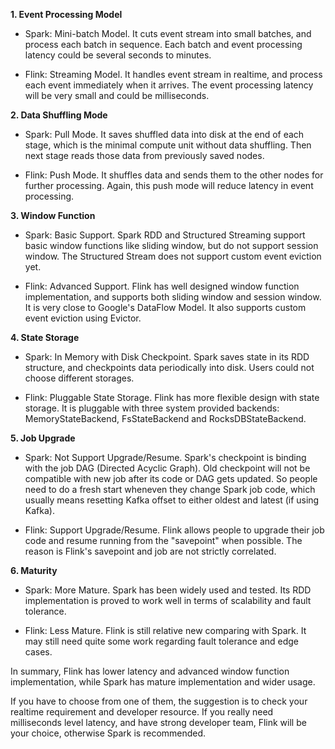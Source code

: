 **1. Event Processing Model**

- Spark: Mini-batch Model. It cuts event stream into small batches, and process each batch in sequence. Each batch and event processing latency could be several seconds to minutes.

- Flink: Streaming Model. It handles event stream in realtime, and process each event immediately when it arrives. The event processing latency will be very small and could be milliseconds.

**2. Data Shuffling Mode**

- Spark: Pull Mode. It saves shuffled data into disk at the end of each stage, which is the minimal compute unit without data shuffling. Then next stage reads those data from previously saved nodes.

- Flink: Push Mode. It shuffles data and sends them to the other nodes for further processing. Again, this push mode will reduce latency in event processing.

**3. Window Function**

- Spark: Basic Support. Spark RDD and Structured Streaming support basic window functions like sliding window, but do not support session window. The Structured Stream does not support custom event eviction yet.

- Flink: Advanced Support. Flink has well designed window function implementation, and supports both sliding window and session window. It is very close to Google's DataFlow Model. It also supports custom event eviction using Evictor.

**4. State Storage**

- Spark: In Memory with Disk Checkpoint. Spark saves state in its RDD structure, and checkpoints data periodically into disk. Users could not choose different storages.

- Flink: Pluggable State Storage. Flink has more flexible design with state storage. It is pluggable with three system provided backends: MemoryStateBackend, FsStateBackend and RocksDBStateBackend.

**5. Job Upgrade**

- Spark: Not Support Upgrade/Resume. Spark's checkpoint is binding with the job DAG (Directed Acyclic Graph). Old checkpoint will not be compatible with new job after its code or DAG gets updated. So people need to do a fresh start wheneven they change Spark job code, which usually means resetting Kafka offset to either oldest and latest (if using Kafka).

- Flink: Support Upgrade/Resume. Flink allows people to upgrade their job code and resume running from the "savepoint" when possible. The reason is Flink's savepoint and job are not strictly correlated.


**6. Maturity**

- Spark: More Mature. Spark has been widely used and tested. Its RDD implementation is proved to work well in terms of scalability and fault tolerance.

- Flink: Less Mature. Flink is still relative new comparing with Spark. It may still need quite some work regarding fault tolerance and edge cases.

In summary, Flink has lower latency and advanced window function implementation, while Spark has mature implementation and wider usage.

If you have to choose from one of them, the suggestion is to check your realtime requirement and developer resource. If you really need milliseconds level latency, and have strong developer team, Flink will be your choice, otherwise Spark is recommended.